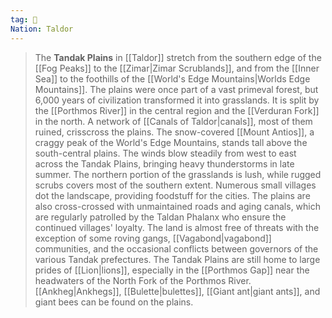 ```yaml
---
tag: 🌾
Nation: Taldor
---
```

> The **Tandak Plains** in [[Taldor]] stretch from the southern edge of the [[Fog Peaks]] to the [[Zimar|Zimar Scrublands]], and from the [[Inner Sea]] to the foothills of the [[World's Edge Mountains|Worlds Edge Mountains]]. The plains were once part of a vast primeval forest, but 6,000 years of civilization transformed it into grasslands. It is split by the [[Porthmos River]] in the central region and the [[Verduran Fork]] in the north. A network of [[Canals of Taldor|canals]], most of them ruined, crisscross the plains. The snow-covered [[Mount Antios]], a craggy peak of the World's Edge Mountains, stands tall above the south-central plains. The winds blow steadily from west to east across the Tandak Plains, bringing heavy thunderstorms in late summer.
> The northern portion of the grasslands is lush, while rugged scrubs covers most of the southern extent. Numerous small villages dot the landscape, providing foodstuff for the cities. The plains are also cross-crossed with unmaintained roads and aging canals, which are regularly patrolled by the Taldan Phalanx who ensure the continued villages' loyalty.
> The land is almost free of threats with the exception of some roving gangs, [[Vagabond|vagabond]] communities, and the occasional conflicts between governors of the various Tandak prefectures. The Tandak Plains are still home to large prides of [[Lion|lions]], especially in the [[Porthmos Gap]] near the headwaters of the North Fork of the Porthmos River. [[Ankheg|Ankhegs]], [[Bulette|bulettes]], [[Giant ant|giant ants]], and giant bees can be found on the plains.









